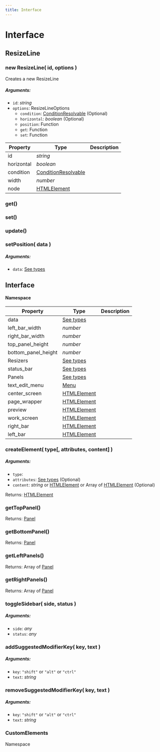 ```yaml
---
title: Interface
---
```


# Interface
## ResizeLine
### new ResizeLine( id, options )
Creates a new ResizeLine

##### Arguments:
* `id`: *string*
* `options`: ResizeLineOptions
	* `condition`: [ConditionResolvable](https://github.com/JannisX11/blockbench-types/blob/main/types/util.d.ts#L1) (Optional)
	* `horizontal`: *boolean* (Optional)
	* `position`: Function
	* `get`: Function
	* `set`: Function


| Property | Type | Description |
| -------- | ---- | ----------- |
| id | *string* |  |
| horizontal | *boolean* |  |
| condition | [ConditionResolvable](https://github.com/JannisX11/blockbench-types/blob/main/types/util.d.ts#L1) |  |
| width | *number* |  |
| node | [HTMLElement](https://developer.mozilla.org/en-US/docs/Web/API/HTMLElement) |  |

### get()


### set()


### update()


### setPosition( data )
##### Arguments:
* `data`: [See types](https://github.com/JannisX11/blockbench-types/blob/7f54313/types/interface.d.ts#L21)



## Interface
#### Namespace

| Property | Type | Description |
| -------- | ---- | ----------- |
| data | [See types](https://github.com/JannisX11/blockbench-types/blob/7f54313/types/interface.d.ts#L31) |  |
| left_bar_width | *number* |  |
| right_bar_width | *number* |  |
| top_panel_height | *number* |  |
| bottom_panel_height | *number* |  |
| Resizers | [See types](https://github.com/JannisX11/blockbench-types/blob/7f54313/types/interface.d.ts#L48) |  |
| status_bar | [See types](https://github.com/JannisX11/blockbench-types/blob/7f54313/types/interface.d.ts#L57) |  |
| Panels | [See types](https://github.com/JannisX11/blockbench-types/blob/7f54313/types/interface.d.ts#L61) |  |
| text_edit_menu | [Menu](menu#menu-1) |  |
| center_screen | [HTMLElement](https://developer.mozilla.org/en-US/docs/Web/API/HTMLElement) |  |
| page_wrapper | [HTMLElement](https://developer.mozilla.org/en-US/docs/Web/API/HTMLElement) |  |
| preview | [HTMLElement](https://developer.mozilla.org/en-US/docs/Web/API/HTMLElement) |  |
| work_screen | [HTMLElement](https://developer.mozilla.org/en-US/docs/Web/API/HTMLElement) |  |
| right_bar | [HTMLElement](https://developer.mozilla.org/en-US/docs/Web/API/HTMLElement) |  |
| left_bar | [HTMLElement](https://developer.mozilla.org/en-US/docs/Web/API/HTMLElement) |  |

### createElement( type[, attributes, content] )
##### Arguments:
* `type`: 
* `attributes`: [See types]() (Optional)
* `content`: *string* or [HTMLElement](https://developer.mozilla.org/en-US/docs/Web/API/HTMLElement) or Array of [HTMLElement](https://developer.mozilla.org/en-US/docs/Web/API/HTMLElement) (Optional)

Returns: [HTMLElement](https://developer.mozilla.org/en-US/docs/Web/API/HTMLElement)

### getTopPanel()

Returns: [Panel](panel#panel-1)

### getBottomPanel()

Returns: [Panel](panel#panel-1)

### getLeftPanels()

Returns: Array of [Panel](panel#panel-1)

### getRightPanels()

Returns: Array of [Panel](panel#panel-1)

### toggleSidebar( side, status )
##### Arguments:
* `side`: *any*
* `status`: *any*


### addSuggestedModifierKey( key, text )
##### Arguments:
* `key`: `"shift"` or `"alt"` or `"ctrl"`
* `text`: *string*


### removeSuggestedModifierKey( key, text )
##### Arguments:
* `key`: `"shift"` or `"alt"` or `"ctrl"`
* `text`: *string*


### CustomElements
Namespace


